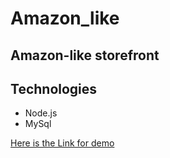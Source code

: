 # Amazon_like

##  Amazon-like storefront


## Technologies
* Node.js
* MySql

[Here is the Link for demo](https://drive.google.com/file/d/1alHR0Fg9sKouyBvqTRis8WYgTjlMVPmn/view)
